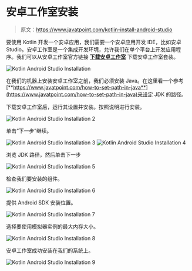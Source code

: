 # 安卓工作室安装

> 原文：<https://www.javatpoint.com/kotlin-install-android-studio>

要使用 Kotlin 开发一个安卓应用，我们需要一个安卓应用开发 IDE，比如安卓 Studio。安卓工作室是一个集成开发环境，允许我们在单个平台上开发应用程序。我们可以从安卓工作室官方链接 [**下载安卓工作室**](https://developer.android.com/studio/index.html) 下载安卓工作室套装。

![Kotlin Android Studio Installation](img/506ae95529ec1313c07f10338052aea4.png)

在我们的机器上安装安卓工作室之前，我们必须安装 Java。在这里看一个参考[**https://www.javatpoint.com/how-to-set-path-in-java**](https://www.javatpoint.com/how-to-set-path-in-java)来设定 JDK 的路径。

下载安卓工作室后，运行其设置并安装。按照说明进行安装。

![Kotlin Android Studio Installation 2](img/13908c52ef608fad76c36b4a9be08646.png)

单击“下一步”继续。

![Kotlin Android Studio Installation 3](img/57edeb1e39d710c4ebd948b90c809ca5.png)
![Kotlin Android Studio Installation 4](img/51a2b97e2d1a7bda3153b0298d484937.png)

浏览 JDK 路径，然后单击下一步

![Kotlin Android Studio Installation 5](img/64c251cc5c10f41d6ed04c175cfb62c8.png)

检查我们要安装的组件。

![Kotlin Android Studio Installation 6](img/c371d1a858844f3a712d1f6490715293.png)

提供 Android SDK 安装位置。

![Kotlin Android Studio Installation 7](img/e05dfe0ea93aea3cd534d9e34cc92a72.png)

选择要使用模拟器实例的最大内存大小。

![Kotlin Android Studio Installation 8](img/6090babfe27b149dcf9cb0124be47e64.png)

安卓工作室成功安装在我们的系统上。

![Kotlin Android Studio Installation 9](img/6cd2bb1f9e68f4a1e0bd3584d9dd0413.png)